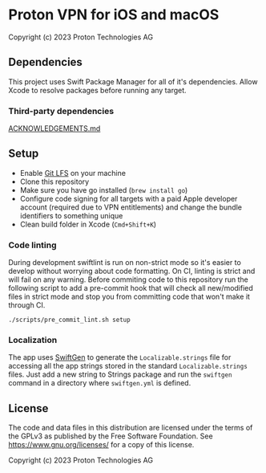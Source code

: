 # Proton VPN for iOS and macOS

Copyright (c) 2023 Proton Technologies AG

## Dependencies

This project uses Swift Package Manager for all of it's dependencies. Allow Xcode to resolve packages before running any target.

### Third-party dependencies

[ACKNOWLEDGEMENTS.md](ACKNOWLEDGEMENTS.md)

## Setup

- Enable [Git LFS](https://git-lfs.github.com) on your machine 
- Clone this repository
- Make sure you have go installed (`brew install go`)
- Configure code signing for all targets with a paid Apple developer account (required due to VPN entitlements) and change the bundle identifiers to something unique
- Clean build folder in Xcode (`Cmd+Shift+K`)

### Code linting

During development swiftlint is run on non-strict mode so it's easier to develop without worrying about code formatting. On CI, linting is strict and will fail on any warning. Before commiting code to this repository run the following script to add a pre-commit hook that will check all new/modified files in strict mode and stop you from committing code that won't make it through CI.

`./scripts/pre_commit_lint.sh setup`

### Localization

The app uses [SwiftGen](https://github.com/SwiftGen/SwiftGen) to generate the `Localizable.strings` file for accessing all the app strings stored in the standard `Localizable.strings` files. Just add a new string to Strings package and run the `swiftgen` command in a directory where `swiftgen.yml` is defined.

## License

The code and data files in this distribution are licensed under the terms of the GPLv3 as published by the Free Software Foundation. See <https://www.gnu.org/licenses/> for a copy of this license.

Copyright (c) 2023 Proton Technologies AG
